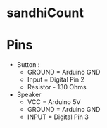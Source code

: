 # sandhiCount

# Pins
- Button : 
  - GROUND = Arduino GND
  - Input = Digital Pin 2
  - Resistor - 130 Ohms
- Speaker
  - VCC = Arduino 5V
  - GROUND = Arduino GND
  - INPUT = Digital Pin 3